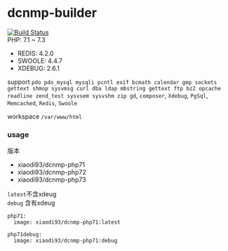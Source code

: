 # dcnmp-builder
[![Build Status](https://travis-ci.org/xiaodit/dcnmp-builder.svg?branch=master)](https://travis-ci.org/xiaodit/dcnmp-builder)  
PHP: 7.1 ~ 7.3 

* REDIS: 4.2.0
* SWOOLE: 4.4.7
* XDEBUG: 2.6.1

support `pdo pdo_mysql mysqli pcntl exif bcmath calendar gmp sockets gettext shmop sysvmsg curl dba ldap mbstring gettext ftp bz2 opcache readline zend_test sysvsem sysvshm zip gd`, `composer`, `Xdebug`, `PgSql`, `Memcached`, `Redis`, `Swoole`

workspace `/var/www/html`

### usage
版本
* xiaodi93/dcnmp-php71
* xiaodi93/dcnmp-php72
* xiaodi93/dcnmp-php73

`latest`不含xdeug  
`debug` 含有xdeug
```docker
php71:
  image: xiaodi93/dcnmp-php71:latest
  
php71debug:
  image: xiaodi93/dcnmp-php71:debug
```
